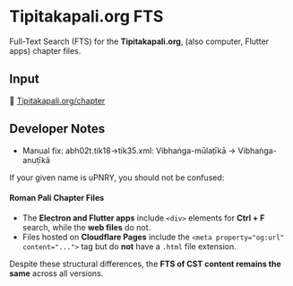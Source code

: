 # Tipitakapali.org FTS

Full-Text Search (FTS) for the **Tipitakapali.org**, (also computer, Flutter apps) chapter files.

## Input  

🔗 [Tipitakapali.org/chapter](https://tipitakapali.org/chapter)

## Developer Notes  

- Manual fix:
abh02t.tik18->tik35.xml: Vibhaṅga-mūlaṭīkā -> Vibhaṅga-anuṭīkā


If your given name is uPNRY, you should not be confused:

#### Roman Pali Chapter Files  
- The **Electron and Flutter apps** include `<div>` elements for **Ctrl + F** search, while the **web files** do not.  
- Files hosted on **Cloudflare Pages** include the `<meta property="og:url" content="...">` tag but do **not** have a `.html` file extension.  

Despite these structural differences, the **FTS of CST content remains the same** across all versions.  
